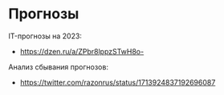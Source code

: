 # Прогнозы

IT-прогнозы на 2023:
- https://dzen.ru/a/ZPbr8lppzSTwH8o-

Анализ сбывания прогнозов:
- https://twitter.com/razonrus/status/1713924837192696087

